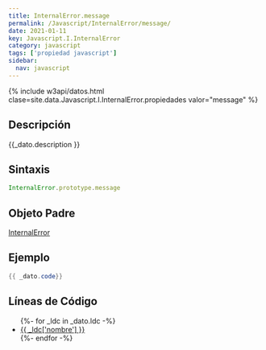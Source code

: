 ```yaml
---
title: InternalError.message
permalink: /Javascript/InternalError/message/
date: 2021-01-11
key: Javascript.I.InternalError
category: javascript
tags: ['propiedad javascript']
sidebar: 
  nav: javascript
---
```


{% include w3api/datos.html clase=site.data.Javascript.I.InternalError.propiedades valor="message" %}

## Descripción
{{_dato.description }}

## Sintaxis
~~~javascript
InternalError.prototype.message
~~~

## Objeto Padre
[InternalError](/Javascript/InternalError/)

## Ejemplo
~~~java
{{ _dato.code}}
~~~

## Líneas de Código
<ul>
{%- for _ldc in _dato.ldc -%}
   <li>
       <a href="{{_ldc['url'] }}">{{ _ldc['nombre'] }}</a>
   </li>
{%- endfor -%}
</ul>
